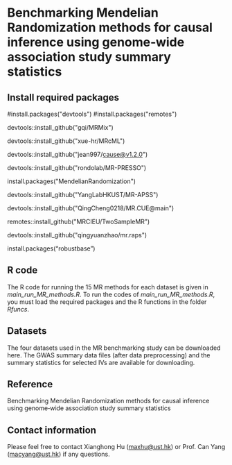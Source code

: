 # Benchmarking Mendelian Randomization methods for causal inference using genome‐wide association study summary statistics

## Install required packages
#install.packages("devtools")
#install.packages("remotes")

devtools::install_github("gqi/MRMix")

devtools::install_github("xue-hr/MRcML")

devtools::install_github("jean997/cause@v1.2.0")

devtools::install_github("rondolab/MR-PRESSO")

install.packages("MendelianRandomization")

devtools::install_github("YangLabHKUST/MR-APSS")

devtools::install_github("QingCheng0218/MR.CUE@main")

remotes::install_github("MRCIEU/TwoSampleMR")

devtools::install_github("qingyuanzhao/mr.raps")

install.packages(“robustbase”)

## R code
The R code for running the 15 MR methods for each dataset is given in *main_run_MR_methods.R*.
To run the codes of *main_run_MR_methods.R*, you must load the required packages and the R functions in the folder *Rfuncs*. 

## Datasets
The four datasets used in the MR benchmarking study can be downloaded here. The GWAS summary data files (after data preprocessing) and the summary statistics for selected IVs are available for downloading.

## Reference
Benchmarking Mendelian Randomization methods for causal inference using genome‐wide association study summary statistics

## Contact information
Please feel free to contact Xianghong Hu (maxhu@ust.hk) or Prof. Can Yang (macyang@ust.hk) if any questions.
